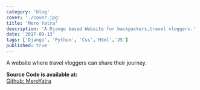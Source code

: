```yaml
---
category: 'blog'
cover: './cover.jpg'
title: 'Mero Yatra'
description: 'A Django based Website for backpackers,travel vloggers.'
date: '2017-09-13'
tags: ['Django', 'Python', 'Css','Html','JS']
published: true
---
```


A website where travel vloggers can share their journey.

**Source Code is available at:**<br>
[Github: MeroYatra](https://github.com/Pusendra/Meroyatra)
